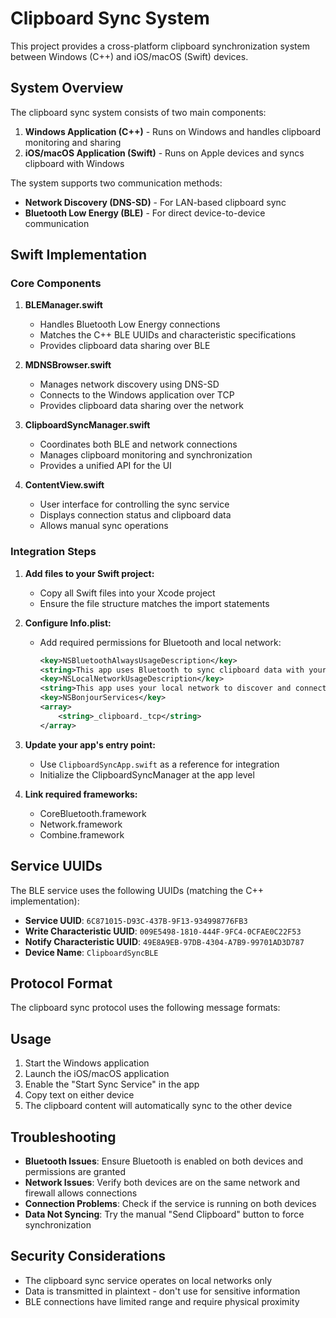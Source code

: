 # Clipboard Sync System

This project provides a cross-platform clipboard synchronization system between Windows (C++) and iOS/macOS (Swift) devices.

## System Overview

The clipboard sync system consists of two main components:
1. **Windows Application (C++)** - Runs on Windows and handles clipboard monitoring and sharing
2. **iOS/macOS Application (Swift)** - Runs on Apple devices and syncs clipboard with Windows

The system supports two communication methods:
- **Network Discovery (DNS-SD)** - For LAN-based clipboard sync
- **Bluetooth Low Energy (BLE)** - For direct device-to-device communication

## Swift Implementation

### Core Components

1. **BLEManager.swift**
   - Handles Bluetooth Low Energy connections
   - Matches the C++ BLE UUIDs and characteristic specifications
   - Provides clipboard data sharing over BLE

2. **MDNSBrowser.swift**
   - Manages network discovery using DNS-SD
   - Connects to the Windows application over TCP
   - Provides clipboard data sharing over the network

3. **ClipboardSyncManager.swift**
   - Coordinates both BLE and network connections
   - Manages clipboard monitoring and synchronization
   - Provides a unified API for the UI

4. **ContentView.swift**
   - User interface for controlling the sync service
   - Displays connection status and clipboard data
   - Allows manual sync operations

### Integration Steps

1. **Add files to your Swift project:**
   - Copy all Swift files into your Xcode project
   - Ensure the file structure matches the import statements

2. **Configure Info.plist:**
   - Add required permissions for Bluetooth and local network:
     ```xml
     <key>NSBluetoothAlwaysUsageDescription</key>
     <string>This app uses Bluetooth to sync clipboard data with your other devices</string>
     <key>NSLocalNetworkUsageDescription</key>
     <string>This app uses your local network to discover and connect to clipboard sync devices</string>
     <key>NSBonjourServices</key>
     <array>
         <string>_clipboard._tcp</string>
     </array>
     ```

3. **Update your app's entry point:**
   - Use `ClipboardSyncApp.swift` as a reference for integration
   - Initialize the ClipboardSyncManager at the app level

4. **Link required frameworks:**
   - CoreBluetooth.framework
   - Network.framework
   - Combine.framework

## Service UUIDs

The BLE service uses the following UUIDs (matching the C++ implementation):

- **Service UUID**: `6C871015-D93C-437B-9F13-934998776FB3`
- **Write Characteristic UUID**: `009E5498-1810-444F-9FC4-0CFAE0C22F53`
- **Notify Characteristic UUID**: `49E8A9EB-97DB-4304-A7B9-99701AD3D787`
- **Device Name**: `ClipboardSyncBLE`

## Protocol Format

The clipboard sync protocol uses the following message formats:

## Usage

1. Start the Windows application
2. Launch the iOS/macOS application
3. Enable the "Start Sync Service" in the app
4. Copy text on either device
5. The clipboard content will automatically sync to the other device

## Troubleshooting

- **Bluetooth Issues**: Ensure Bluetooth is enabled on both devices and permissions are granted
- **Network Issues**: Verify both devices are on the same network and firewall allows connections
- **Connection Problems**: Check if the service is running on both devices
- **Data Not Syncing**: Try the manual "Send Clipboard" button to force synchronization

## Security Considerations

- The clipboard sync service operates on local networks only
- Data is transmitted in plaintext - don't use for sensitive information
- BLE connections have limited range and require physical proximity
